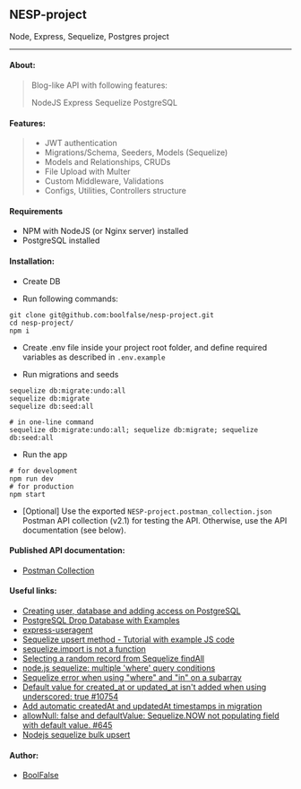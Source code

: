
## NESP-project

Node, Express, Sequelize, Postgres project

---

#### About:

> Blog-like API with following features:
> 
> NodeJS
> Express
> Sequelize
> PostgreSQL

#### Features:

> - JWT authentication
> - Migrations/Schema, Seeders, Models (Sequelize)
> - Models and Relationships, CRUDs
> - File Upload with Multer
> - Custom Middleware, Validations
> - Configs, Utilities, Controllers structure

#### Requirements

- NPM with NodeJS (or Nginx server) installed
- PostgreSQL installed

#### Installation:

- Create DB

- Run following commands:
```
git clone git@github.com:boolfalse/nesp-project.git
cd nesp-project/
npm i
```

- Create .env file inside your project root folder, and define required variables as described in `.env.example`

- Run migrations and seeds
```
sequelize db:migrate:undo:all
sequelize db:migrate
sequelize db:seed:all

# in one-line command
sequelize db:migrate:undo:all; sequelize db:migrate; sequelize db:seed:all
```

- Run the app
```
# for development
npm run dev
# for production
npm start
```

- [Optional] Use the exported `NESP-project.postman_collection.json` Postman API collection (v2.1) for testing the API.
  Otherwise, use the API documentation (see below).

#### Published API documentation:

- [Postman Collection](https://documenter.getpostman.com/view/1747137/Uyxbq9Vy)

#### Useful links:

- [Creating user, database and adding access on PostgreSQL](https://medium.com/coding-blocks/creating-user-database-and-adding-access-on-postgresql-8bfcd2f4a91e)
- [PostgreSQL Drop Database with Examples](https://phoenixnap.com/kb/postgresql-drop-database)
- [express-useragent](https://www.npmjs.com/package/express-useragent)
- [Sequelize upsert method - Tutorial with example JS code](https://sebhastian.com/sequelize-upsert/)
- [sequelize.import is not a function](https://stackoverflow.com/questions/62917111/sequelize-import-is-not-a-function)
- [Selecting a random record from Sequelize findAll](https://stackoverflow.com/questions/42146200/selecting-a-random-record-from-sequelize-findall)
- [node.js sequelize: multiple 'where' query conditions](https://stackoverflow.com/questions/10807765/node-js-sequelize-multiple-where-query-conditions)
- [Sequelize error when using "where" and "in" on a subarray](https://stackoverflow.com/questions/24920427/sequelize-error-when-using-where-and-in-on-a-subarray)
- [Default value for created_at or updated_at isn't added when using underscored: true #10754](https://github.com/sequelize/sequelize/issues/10754)
- [Add automatic createdAt and updatedAt timestamps in migration](https://stackoverflow.com/questions/50735578/add-automatic-createdat-and-updatedat-timestamps-in-migration)
- [allowNull: false and defaultValue: Sequelize.NOW not populating field with default value. #645](https://github.com/sequelize/sequelize/issues/645)
- [Nodejs sequelize bulk upsert](https://stackoverflow.com/questions/48124949/nodejs-sequelize-bulk-upsert)

#### Author:

- [BoolFalse](https://boolfalse.com/)
